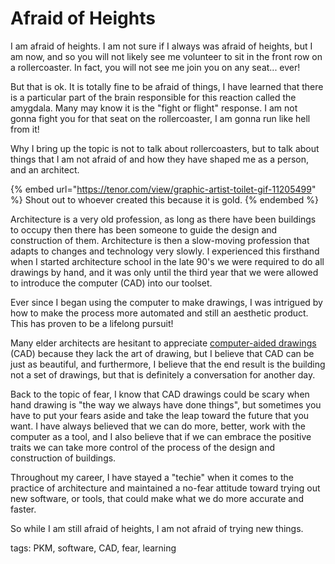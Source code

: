 # Afraid of Heights

I am afraid of heights. I am not sure if I always was afraid of heights, but I am now, and so you will not likely see me volunteer to sit in the front row on a rollercoaster. In fact, you will not see me join you on any seat... ever!&#x20;

But that is ok. It is totally fine to be afraid of things, I have learned that there is a particular part of the brain responsible for this reaction called the amygdala. Many may know it is the "fight or flight" response. I am not gonna fight you for that seat on the rollercoaster, I am gonna run like hell from it!&#x20;

Why I bring up the topic is not to talk about rollercoasters, but to talk about things that I am not afraid of and how they have shaped me as a person, and an architect.&#x20;

{% embed url="https://tenor.com/view/graphic-artist-toilet-gif-11205499" %}
Shout out to whoever created this because it is gold.
{% endembed %}

Architecture is a very old profession, as long as there have been buildings to occupy then there has been someone to guide the design and construction of them. Architecture is then a slow-moving profession that adapts to changes and technology very slowly. I experienced this firsthand when I started architecture school in the late 90's we were required to do all drawings by hand, and it was only until the third year that we were allowed to introduce the computer (CAD) into our toolset.&#x20;

Ever since I began using the computer to make drawings, I was intrigued by how to make the process more automated and still an aesthetic product. This has proven to be a lifelong pursuit!&#x20;

Many elder architects are hesitant to appreciate [computer-aided drawings ](https://en.wikipedia.org/wiki/Computer-aided\_design)(CAD) because they lack the art of drawing, but I believe that CAD can be just as beautiful, and furthermore, I believe that the end result is the building not a set of drawings, but that is definitely a conversation for another day.&#x20;

Back to the topic of fear, I know that CAD drawings could be scary when hand drawing is "the way we always have done things", but sometimes you have to put your fears aside and take the leap toward the future that you want. I have always believed that we can do more, better, work with the computer as a tool, and I also believe that if we can embrace the positive traits we can take more control of the process of the design and construction of buildings.&#x20;

Throughout my career, I have stayed a "techie" when it comes to the practice of architecture and maintained a no-fear attitude toward trying out new software, or tools, that could make what we do more accurate and faster.&#x20;

So while I am still afraid of heights, I am not afraid of trying new things.&#x20;

tags: PKM, software, CAD, fear, learning
